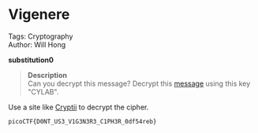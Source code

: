 # Vigenere

Tags: Cryptography<br>
Author: Will Hong

**substitution0**
> **Description**<br>
Can you decrypt this message?
Decrypt this [message](https://artifacts.picoctf.net/c/533/cipher.txt) using this key "CYLAB".

Use a site like [Cryptii](https://cryptii.com/pipes/vigenere-cipher) to decrypt the cipher.

`picoCTF{D0NT_US3_V1G3N3R3_C1PH3R_0df54reb}`
